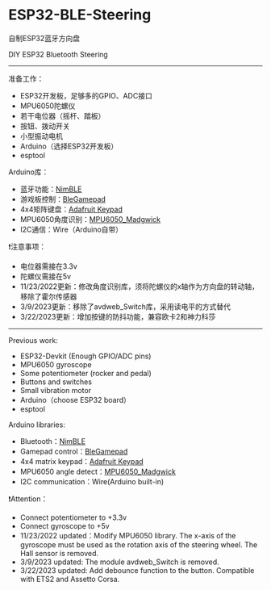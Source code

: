 # ESP32-BLE-Steering
自制ESP32蓝牙方向盘

DIY ESP32 Bluetooth Steering

<hr/>

准备工作：
* ESP32开发板，足够多的GPIO、ADC接口
* MPU6050陀螺仪
* 若干电位器（摇杆、踏板）
* 按钮、拨动开关
* 小型振动电机
* Arduino（选择ESP32开发板）
* esptool

Arduino库：
* 蓝牙功能：[NimBLE](https://github.com/h2zero/NimBLE-Arduino)
* 游戏板控制：[BleGamepad](https://github.com/lemmingDev/ESP32-BLE-Gamepad)
* 4x4矩阵键盘：[Adafruit Keypad](https://github.com/adafruit/Adafruit_Keypad)
* MPU6050角度识别：[MPU6050_Madgwick](https://github.com/baohuiming/madgwick_steer)
* I2C通信：Wire（Arduino自带）

❗注意事项：
* 电位器需接在3.3v
* 陀螺仪需接在5v
* 11/23/2022更新：修改角度识别库，须将陀螺仪的x轴作为方向盘的转动轴，移除了霍尔传感器
* 3/9/2023更新：移除了avdweb_Switch库，采用读电平的方式替代
* 3/22/2023更新：增加按键的防抖功能，兼容欧卡2和神力科莎


<hr/>

Previous work:
* ESP32-Devkit (Enough GPIO/ADC pins)
* MPU6050 gyroscope
* Some potentiometer (rocker and pedal)
* Buttons and switches
* Small vibration motor
* Arduino（choose ESP32 board）
* esptool

Arduino libraries:
* Bluetooth：[NimBLE](https://github.com/h2zero/NimBLE-Arduino)
* Gamepad control：[BleGamepad](https://github.com/lemmingDev/ESP32-BLE-Gamepad)
* 4x4 matrix keypad：[Adafruit Keypad](https://github.com/adafruit/Adafruit_Keypad)
* MPU6050 angle detect：[MPU6050_Madgwick](https://github.com/baohuiming/madgwick_steer)
* I2C communication：Wire(Arduino built-in)

❗Attention：
* Connect potentiometer to +3.3v
* Connect gyroscope to +5v
* 11/23/2022 updated：Modify MPU6050 library. The x-axis of the gyroscope must be used as the rotation axis of the steering wheel. The Hall sensor is removed.
* 3/9/2023 updated: The module avdweb_Switch is removed.
* 3/22/2023 updated: Add debounce function to the button. Compatible with ETS2 and Assetto Corsa.